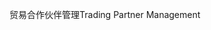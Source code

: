 <span data-ttu-id="d3d03-101">贸易合作伙伴管理</span><span class="sxs-lookup"><span data-stu-id="d3d03-101">Trading Partner Management</span></span>